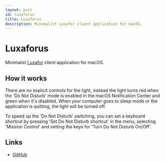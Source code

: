 ```yaml
---
layout: post
id: luxaforus
title: Luxaforus
description: Minimalist Luxafor client application for macOS.
---
```


# Luxaforus

Minimalist [Luxafor](https://luxafor.com/) client application for macOS.

## How it works

There are no explicit controls for the light, instead the light turns red when the 'Do Not Disturb' mode is enabled in the macOS Notification Center and green when it's disabled. When your computer goes to sleep mode or the application is quitting, the light will be turned off.

To speed up the 'Do Not Disturb' switching, you can set a keyboard shortcut by pressing 'Set Do Not Disturb shortcut' in the menu, selecting 'Mission Control' and setting the keys for 'Turn Do Not Disturb On/Off'.

## Links

* [GitHub](https://github.com/traversals/luxaforus)
